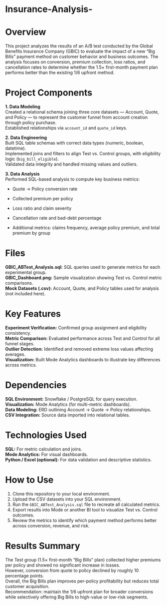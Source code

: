 # Insurance-Analysis-

# Overview

This project analyzes the results of an A/B test conducted by the Global Benefits Insurance Company (GBIC) to evaluate the impact of a new “Big Bills” payment method on customer behavior and business outcomes. The analysis focuses on conversion, premium collection, loss ratios, and cancellation rates to determine whether the 1.5× first-month payment plan performs better than the existing 1/6 upfront method.

# Project Components

__1. Data Modeling__  
Created a relational schema joining three core datasets — Account, Quote, and Policy — to represent the customer funnel from account creation through policy purchase.  
Established relationships via `account_id` and `quote_id` keys.

__2. Data Engineering__  
Built SQL table schemas with correct data types (numeric, boolean, datetime).  
Implemented joins and filters to align Test vs. Control groups, with eligibility logic (`big_bill_eligible`).  
Validated data integrity and handled missing values and outliers.

__3. Data Analysis__  
Performed SQL-based analysis to compute key business metrics:
- Quote → Policy conversion rate 

- Collected premium per policy

- Loss ratio and claim severity  

- Cancellation rate and bad-debt percentage  

- Additional metrics: claims frequency, average policy premium, and total premium by group

# Files
__GBIC_ABTest_Analysis.sql:__ SQL queries used to generate metrics for each experimental group.  
__GBIC_Dashboard.png:__ Sample visualization showing Test vs. Control metric comparisons.  
__Mock Datasets (.csv):__ Account, Quote, and Policy tables used for analysis (not included here).

# Key Features
__Experiment Verification:__ Confirmed group assignment and eligibility consistency.  
__Metric Comparison:__ Evaluated performance across Test and Control for all funnel stages.  
__Outlier Detection:__ Identified and removed extreme loss values affecting averages.  
__Visualization:__ Built Mode Analytics dashboards to illustrate key differences across metrics.

# Dependencies
__SQL Environment:__ Snowflake / PostgreSQL for query execution.  
__Visualization:__ Mode Analytics (for multi-metric dashboards).  
__Data Modeling:__ ERD outlining Account → Quote → Policy relationships.  
__CSV Integration:__ Source data imported into relational tables.

# Technologies Used
__SQL:__ For metric calculation and joins.  
__Mode Analytics:__ For visual dashboards.  
__Python / Excel (optional):__ For data validation and descriptive statistics.

# How to Use
1. Clone this repository to your local environment.  
2. Upload the CSV datasets into your SQL environment.  
3. Run the `GBIC_ABTest_Analysis.sql` file to recreate all calculated metrics.  
4. Export results into Mode or another BI tool to visualize Test vs. Control outcomes.  
5. Review the metrics to identify which payment method performs better across conversion, revenue, and risk.

# Results Summary
The Test group (1.5× first-month “Big Bills” plan) collected higher premiums per policy and showed no significant increase in losses.  
However, conversion from quote to policy declined by roughly 10 percentage points.  
Overall, the Big Bills plan improves per-policy profitability but reduces total customer acquisition.  
Recommendation: maintain the 1/6 upfront plan for broader conversions while selectively offering Big Bills to high-value or low-risk segments.

